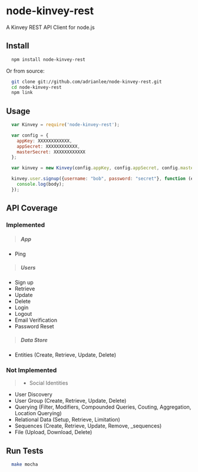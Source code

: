 # node-kinvey-rest
A Kinvey REST API Client for node.js

## Install
``` bash
  npm install node-kinvey-rest
```

Or from source:

``` bash
  git clone git://github.com/adrianlee/node-kinvey-rest.git
  cd node-kinvey-rest
  npm link
```

## Usage
``` js
  var Kinvey = require('node-kinvey-rest');

  var config = {
    appKey: XXXXXXXXXXXX,
    appSecret: XXXXXXXXXXXX,
    masterSecret: XXXXXXXXXXXX
  };

  var kinvey = new Kinvey(config.appKey, config.appSecret, config.masterSecret);

  kinvey.user.signup({username: "bob", password: "secret"}, function (err, res, body, success) {
    console.log(body);
  });
```

## API Coverage
### Implemented
> ##### App
+ Ping

> ##### Users
+ Sign up
+ Retrieve
+ Update
+ Delete
+ Login
+ Logout
+ Email Verification
+ Password Reset

> ##### Data Store
+ Entities (Create, Retrieve, Update, Delete)

### Not Implemented
> + Social Identities
+ User Discovery
+ User Group (Create, Retrieve, Update, Delete)
+ Querying (Filter, Modifiers, Compounded Queries, Couting, Aggregation, Location Querying)
+ Relational Data (Setup, Retrieve, Limitation)
+ Sequences (Create, Retrieve, Update, Remove, _sequences)
+ File (Upload, Download, Delete)

## Run Tests
``` bash
  make mocha
```